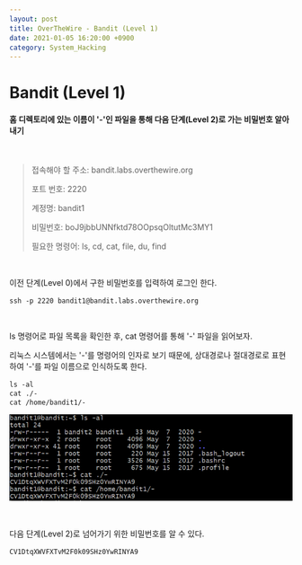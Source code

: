 ```yaml
---
layout: post
title: OverTheWire - Bandit (Level 1)
date: 2021-01-05 16:20:00 +0900
category: System_Hacking
---
```



# Bandit (Level 1)

#### 홈 디렉토리에 있는 이름이 '-'인 파일을 통해 다음 단계(Level 2)로 가는 비밀번호 알아내기

<br/>


> 접속해야 할 주소:  bandit.labs.overthewire.org
>
> 포트 번호: 2220
>
> 계정명: bandit1
>
> 비밀번호: boJ9jbbUNNfktd78OOpsqOltutMc3MY1
>
> 필요한 명령어: ls, cd, cat, file, du, find

<br/>

이전 단계(Level 0)에서  구한 비밀번호를 입력하여 로그인 한다.

```shell
ssh -p 2220 bandit1@bandit.labs.overthewire.org
```

<br/>

ls 명령어로  파일 목록을 확인한 후, cat 명령어를 통해 '-' 파일을 읽어보자.

리눅스 시스템에서는 '-'를 명령어의 인자로 보기 때문에, 상대경로나 절대경로로 표현하여 '-'를 파일 이름으로 인식하도록 한다.

```shell
ls -al
cat ./-
cat /home/bandit1/-
```

![bandit1_1](/public/img/bandit1_1.PNG)

<br/>

다음 단계(Level 2)로 넘어가기 위한 비밀번호를 알 수 있다.

```shell
CV1DtqXWVFXTvM2F0k09SHz0YwRINYA9
```

